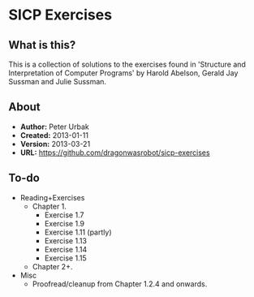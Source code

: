 SICP Exercises
==============

## What is this?
This is a collection of solutions to the exercises found in 'Structure and
Interpretation of Computer Programs' by Harold Abelson, Gerald Jay Sussman and
Julie Sussman.

## About

- **Author:** Peter Urbak
- **Created:** 2013-01-11
- **Version:** 2013-03-21
- **URL:** https://github.com/dragonwasrobot/sicp-exercises

## To-do

- Reading+Exercises
	- Chapter 1.
		- Exercise 1.7
		- Exercise 1.9
		- Exercise 1.11 (partly)
		- Exercise 1.13
		- Exercise 1.14
		- Exercise 1.15
	- Chapter 2+.
- Misc
	- Proofread/cleanup from Chapter 1.2.4 and onwards.
